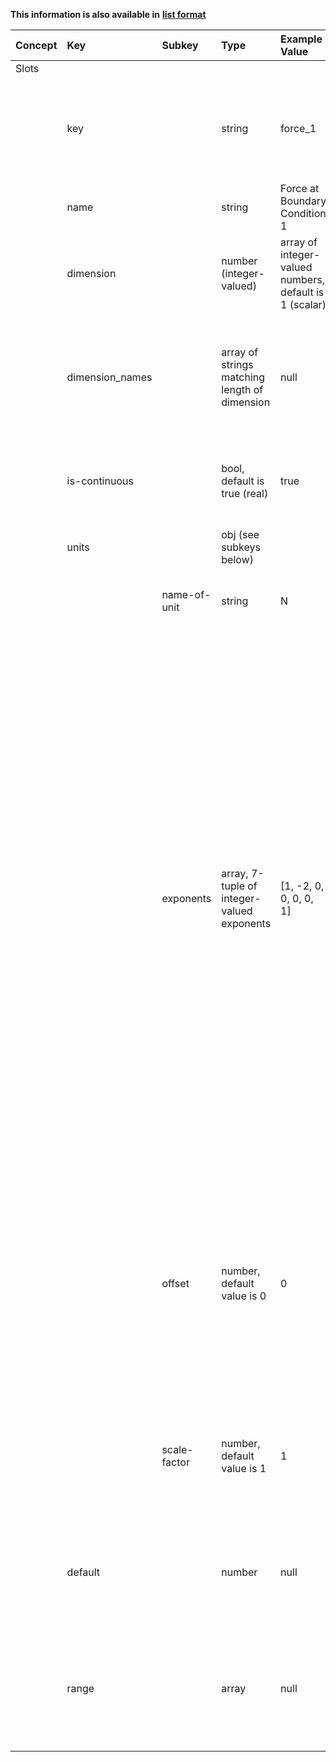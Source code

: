 
<style>
  .md-content__button {
    display: none;
  }
</style>

**This information is also available in** **[list format](/attributes/slots/)**

| Concept   | Key             | Subkey       | Type                                                                             | Example Value                 | Comment                                                                                                                                                                                                                                                                                                                                                                                                                                                                                                                                                                                                       | Condition   |
|:----------|:----------------|:-------------|:---------------------------------------------------------------------------------|:------------------------------|:--------------------------------------------------------------------------------------------------------------------------------------------------------------------------------------------------------------------------------------------------------------------------------------------------------------------------------------------------------------------------------------------------------------------------------------------------------------------------------------------------------------------------------------------------------------------------------------------------------------|:------------|
| Slots     |                 |              |                                                                                  |                               |                                                                                                                                                                                                                                                                                                                                                                                                                                                                                                                                                                                                               |             |
|           | key             |              | string                                                                           | force_1                       | unique (within a Model) machine-readable identifier matching [a-zA-Z_][a-zA-Z_0-9]*                                                                                                                                                                                                                                                                                                                                                                                                                                                                                                                           | optional    |
|           | name            |              | string                                                                           | Force at Boundary Condition 1 | Human-readable identifier                                                                                                                                                                                                                                                                                                                                                                                                                                                                                                                                                                                     | optional    |
|           | dimension       |              | number (integer-valued) | array of integer-valued numbers, default is 1 (scalar) | 1                             | dimension of inputs to in-slot, array of dimensions for matrices / tensors                                                                                                                                                                                                                                                                                                                                                                                                                                                                                                                                    | optional    |
|           | dimension_names |              | array of strings matching length of dimension | null                             |                               | optional list of concise names of each tensor dimension to indicate expected contents, e.g., "dimension_names": ["batch", "channels", "width", "height"]                                                                                                                                                                                                                                                                                                                                                                                                                                                      |             |
|           | is-continuous   |              | bool, default is true (real)                                                     | true                          | flag to indicate whether slot values are integer or real numbers                                                                                                                                                                                                                                                                                                                                                                                                                                                                                                                                              | optional    |
|           | units           |              | obj (see subkeys below)                                                          |                               | Values related to the slot measurement units                                                                                                                                                                                                                                                                                                                                                                                                                                                                                                                                                                  | optional    |
|           |                 | name-of-unit | string                                                                           | N                             | human readable unit symbol, here N for Newton                                                                                                                                                                                                                                                                                                                                                                                                                                                                                                                                                                 | optional    |
|           |                 | exponents    | array, 7-tuple of integer-valued exponents                                       | [1, -2, 0, 0, 0, 0, 1]        | Ordered list of SI base units<br>          1st entry: Length - meter (m)<br>          2nd entry: Time - second (s)<br>          3rd entry: Amount of substance - mole (mol)<br>          4th entry: Electric current - ampere (A)<br>          5th entry: Temperature - kelvin (K)<br>          6th entry: Luminous intensity - candela (cd)<br>          7th entry: Mass - kilogram (kg)<br><br>Explanation: the exponents reference the above SI base units in the corresponding order to describe the unit w.r.t. the base SI units, the entries [1, -2, 0, 0, 0, 0, 1] thus denote m s⁻² kg, i.e., Newton | optional    |
|           |                 | offset       | number, default value is 0                                                       | 0                             | allows to offset the values by adding a constant, e.g., Celsius is offset by 273.15 relative to Kelvin (C + 273.15 = K).<br>For absolute temperatures only! For temperature *differences*, this must be omitted!                                                                                                                                                                                                                                                                                                                                                                                              | optional    |
|           |                 | scale-factor | number, default value is 1                                                       | 1                             | allows to scale the values into base units, e.g., 1e-3 to describe mm (millimeters) in terms of m (meters)                                                                                                                                                                                                                                                                                                                                                                                                                                                                                                    | optional    |
|           | default         |              | number | null                                                                    | 0                             | default value for in-slot, if null then the value for the in-slot needs to be set/fed at a later point in time.<br>Default value must not be set for out-slots!                                                                                                                                                                                                                                                                                                                                                                                                                                               | optional    |
|           | range           |              | array | null                                                                     |                               | valid range of values (2-tuple array minimum maximum values OR array of discrete valid scalars).<br>If a valid range is not known a-priori: null / omitted                                                                                                                                                                                                                                                                                                                                                                                                                                                    | optional    |
|           |                 |              |                                                                                  |                               |                                                                                                                                                                                                                                                                                                                                                                                                                                                                                                                                                                                                               |             |